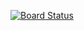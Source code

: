 [![Board Status](https://danbowker.visualstudio.com/5df69691-7dcf-4009-8166-6e69c4715f85/4057cef7-a02c-4d79-b5f5-028c3e1549ae/_apis/work/boardbadge/72e7a0b8-d5d2-4129-8d9b-2d7e2b9ae9bb)](https://danbowker.visualstudio.com/5df69691-7dcf-4009-8166-6e69c4715f85/_boards/board/t/4057cef7-a02c-4d79-b5f5-028c3e1549ae/Microsoft.RequirementCategory)